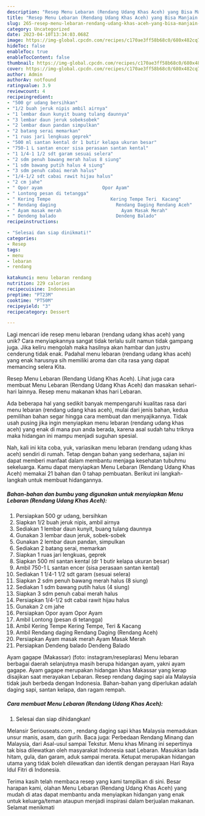 ```yaml
---
description: "Resep Menu Lebaran (Rendang Udang Khas Aceh) yang Bisa Manjain Lidah"
title: "Resep Menu Lebaran (Rendang Udang Khas Aceh) yang Bisa Manjain Lidah"
slug: 265-resep-menu-lebaran-rendang-udang-khas-aceh-yang-bisa-manjain-lidah
category: Uncategorized
date: 2023-04-10T13:34:03.068Z
image: https://img-global.cpcdn.com/recipes/c170ae3ff58b68c0/680x482cq70/menu-lebaran-rendang-udang-khas-aceh-foto-resep-utama.jpg
hideToc: false
enableToc: true
enableTocContent: false
thumbnail: https://img-global.cpcdn.com/recipes/c170ae3ff58b68c0/680x482cq70/menu-lebaran-rendang-udang-khas-aceh-foto-resep-utama.jpg
cover: https://img-global.cpcdn.com/recipes/c170ae3ff58b68c0/680x482cq70/menu-lebaran-rendang-udang-khas-aceh-foto-resep-utama.jpg
author: Admin
authorAv: notfound
ratingvalue: 3.9
reviewcount: 4
recipeingredient:
- "500 gr udang bersihkan"
- "1/2 buah jeruk nipis ambil airnya"
- "1 lembar daun kunyit buang tulang daunnya"
- "3 lembar daun jeruk sobeksobek"
- "2 lembar daun pandan simpulkan"
- "2 batang serai memarkan"
- "1 ruas jari lengkuas geprek"
- "500 ml santan kental dr 1 butir kelapa ukuran besar"
- "750-1 L santan encer sisa perasaan santan kental"
- "1 1/4-1 1/2 sdt garam sesuai selera"
- "2 sdm penuh bawang merah halus 8 siung"
- "1 sdm bawang putih halus 4 siung"
- "3 sdm penuh cabai merah halus"
- "1/4-1/2 sdt cabai rawit hijau halus"
- "2 cm jahe"
- " Opor ayam                      Opor Ayam"
- " Lontong pesan di tetangga"
- " Kering Tempe                      Kering Tempe Teri  Kacang"
- " Rendang daging                      Rendang Daging Rendang Aceh"
- " Ayam masak merah                      Ayam Masak Merah"
- " Dendeng balado                      Dendeng Balado"
recipeinstructions:

- "Selesai dan siap dinikmati!"
categories:
- Resep
tags:
- menu
- lebaran
- rendang

katakunci: menu lebaran rendang 
nutrition: 229 calories
recipecuisine: Indonesian
preptime: "PT23M"
cooktime: "PT50M"
recipeyield: "3"
recipecategory: Dessert

---
```





Lagi mencari ide resep menu lebaran (rendang udang khas aceh) yang unik? Cara menyiapkannya sangat tidak terlalu sulit namun tidak gampang juga. Jika keliru mengolah maka hasilnya akan hambar dan justru cenderung tidak enak. Padahal menu lebaran (rendang udang khas aceh) yang enak harusnya sih memiliki aroma dan cita rasa yang dapat memancing selera Kita.





Resep Menu Lebaran (Rendang Udang Khas Aceh). Lihat juga cara membuat Menu Lebaran (Rendang Udang Khas Aceh) dan masakan sehari-hari lainnya. Resep menu makanan khas hari Lebaran.

Ada beberapa hal yang sedikit banyak mempengaruhi kualitas rasa dari menu lebaran (rendang udang khas aceh), mulai dari jenis bahan, kedua pemilihan bahan segar hingga cara membuat dan menyajikannya. Tidak usah pusing jika ingin menyiapkan menu lebaran (rendang udang khas aceh) yang enak di mana pun anda berada, karena asal sudah tahu triknya maka hidangan ini mampu menjadi suguhan spesial.






Nah, kali ini kita coba, yuk, variasikan menu lebaran (rendang udang khas aceh) sendiri di rumah. Tetap dengan bahan yang sederhana, sajian ini dapat memberi manfaat dalam membantu menjaga kesehatan tubuhmu sekeluarga. Kamu dapat menyiapkan Menu Lebaran (Rendang Udang Khas Aceh) memakai 21 bahan dan 0 tahap pembuatan. Berikut ini langkah-langkah untuk membuat hidangannya.

<!--inarticleads1-->

##### Bahan-bahan dan bumbu yang digunakan untuk menyiapkan Menu Lebaran (Rendang Udang Khas Aceh):

1. Persiapkan 500 gr udang, bersihkan
1. Siapkan 1/2 buah jeruk nipis, ambil airnya
1. Sediakan 1 lembar daun kunyit, buang tulang daunnya
1. Gunakan 3 lembar daun jeruk, sobek-sobek
1. Gunakan 2 lembar daun pandan, simpulkan
1. Sediakan 2 batang serai, memarkan
1. Siapkan 1 ruas jari lengkuas, geprek
1. Siapkan 500 ml santan kental (dr 1 butir kelapa ukuran besar)
1. Ambil 750-1 L santan encer (sisa perasaan santan kental)
1. Sediakan 1 1/4-1 1/2 sdt garam (sesuai selera)
1. Siapkan 2 sdm penuh bawang merah halus (8 siung)
1. Sediakan 1 sdm bawang putih halus (4 siung)
1. Siapkan 3 sdm penuh cabai merah halus
1. Persiapkan 1/4-1/2 sdt cabai rawit hijau halus
1. Gunakan 2 cm jahe
1. Persiapkan  Opor ayam                      Opor Ayam
1. Ambil  Lontong (pesan di tetangga)
1. Ambil  Kering Tempe                      Kering Tempe, Teri &amp; Kacang
1. Ambil  Rendang daging                      Rendang Daging (Rendang Aceh)
1. Persiapkan  Ayam masak merah                      Ayam Masak Merah
1. Persiapkan  Dendeng balado                      Dendeng Balado


Ayam gagape (Makassar) (foto: instagram/reseplaras) Menu lebaran berbagai daerah selanjutnya masih berupa hidangan ayam, yakni ayam gagape. Ayam gagape merupakan hidangan khas Makassar yang kerap disajikan saat merayakan Lebaran. Resep rendang daging sapi ala Malaysia tidak jauh berbeda dengan Indonesia. Bahan-bahan yang diperlukan adalah daging sapi, santan kelapa, dan ragam rempah. 

<!--inarticleads2-->

##### Cara membuat Menu Lebaran (Rendang Udang Khas Aceh):


1. Selesai dan siap dihidangkan!

Melansir Seriouseats.com , rendang daging sapi khas Malaysia memadukan unsur manis, asam, dan gurih. Baca juga: Perbedaan Rendang Minang dan Malaysia, dari Asal-usul sampai Tekstur. Menu khas Minang ini sepertinya tak bisa dilewatkan oleh masyarakat Indonesia saat Lebaran. Masukkan lada hitam, gula, dan garam, aduk sampai merata. Ketupat merupakan hidangan utama yang tidak boleh dilewatkan dan identik dengan perayaan Hari Raya Idul Fitri di Indonesia. 

Terima kasih telah membaca resep yang kami tampilkan di sini. Besar harapan kami, olahan Menu Lebaran (Rendang Udang Khas Aceh) yang mudah di atas dapat membantu anda menyiapkan hidangan yang enak untuk keluarga/teman ataupun menjadi inspirasi dalam berjualan makanan. Selamat menikmati
